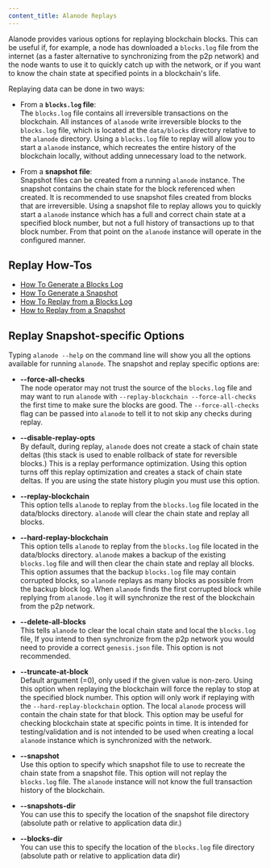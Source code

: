 ```yaml
---
content_title: Alanode Replays
---
```


Alanode provides various options for replaying blockchain blocks. This can be useful if, for example, a node has downloaded a `blocks.log` file from the internet (as a faster alternative to synchronizing from the p2p network) and the node wants to use it to quickly catch up with the network, or if you want to know the chain state at specified points in a blockchain's life.

Replaying data can be done in two ways:

- From a **`blocks.log` file**:  
  The `blocks.log` file contains all irreversible transactions on the blockchain. All instances of `alanode` write irreversible blocks to the `blocks.log` file, which is located at the `data/blocks` directory relative to the `alanode` directory. Using a `blocks.log` file to replay will allow you to start a `alanode` instance, which recreates the entire history of the blockchain locally, without adding unnecessary load to the network.

- From a **snapshot file**:  
  Snapshot files can be created from a running `alanode` instance. The snapshot contains the chain state for the block referenced when created. It is recommended to use snapshot files created from blocks that are irreversible. Using a snapshot file to replay allows you to quickly start a `alanode` instance which has a full and correct chain state at a specified block number, but not a full history of transactions up to that block number. From that point on the `alanode` instance will operate in the configured manner.

## Replay How-Tos

- [How To Generate a Blocks Log](how-to-generate-a-blocks.log.md)
- [How To Generate a Snapshot](how-to-generate-a-snapshot.md)
- [How To Replay from a Blocks Log](how-to-replay-from-a-blocks.log.md)
- [How to Replay from a Snapshot](../04_replays/how-to-replay-from-a-snapshot.md)

## Replay Snapshot-specific Options

Typing `alanode --help` on the command line will show you all the options available for running `alanode`. The snapshot and replay specific options are:

- **--force-all-checks**  
  The node operator may not trust the source of the `blocks.log` file and may want to run `alanode` with `--replay-blockchain --force-all-checks` the first time to make sure the blocks are good. The `--force-all-checks` flag can be passed into `alanode` to tell it to not skip any checks during replay.

- **--disable-replay-opts**  
  By default, during replay, `alanode` does not create a stack of chain state deltas (this stack is used to enable rollback of state for reversible blocks.) This is a replay performance optimization. Using this option turns off this replay optimization and creates a stack of chain state deltas. If you are using the state history plugin you must use this option.

- **--replay-blockchain**  
  This option tells `alanode` to replay from the `blocks.log` file located in the data/blocks directory. `alanode` will clear the chain state and replay all blocks.

- **--hard-replay-blockchain**  
  This option tells `alanode` to replay from the `blocks.log` file located in the data/blocks directory. `alanode` makes a backup of the existing `blocks.log` file and will then clear the chain state and replay all blocks. This option assumes that the backup `blocks.log` file may contain corrupted blocks, so `alanode` replays as many blocks as possible from the backup block log. When `alanode` finds the first corrupted block while replying from `alanode.log` it will synchronize the rest of the blockchain from the p2p network.

- **--delete-all-blocks**  
  This tells `alanode` to clear the local chain state and local the `blocks.log` file, If you intend to then synchronize from the p2p network you would need to provide a correct `genesis.json` file. This option is not recommended.

- **--truncate-at-block**  
  Default argument (=0), only used if the given value is non-zero.
  Using this option when replaying the blockchain will force the replay to stop at the specified block number. This option will only work if replaying with the `--hard-replay-blockchain` option. The local `alanode` process will contain the chain state for that block. This option may be useful for checking blockchain state at specific points in time. It is intended for testing/validation and is not intended to be used when creating a local `alanode` instance which is synchronized with the network.

- **--snapshot**  
  Use this option to specify which snapshot file to use to recreate the chain state from a snapshot file. This option will not replay the `blocks.log` file. The `alanode` instance will not know the full transaction history of the blockchain.

- **--snapshots-dir**  
  You can use this to specify the location of the snapshot file directory (absolute path or relative to application data dir.)

- **--blocks-dir**  
  You can use this to specify the location of the `blocks.log` file directory (absolute path or relative to application data dir)
